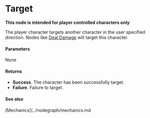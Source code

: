 # Target

**This node is intended for player controlled characters only**

The player character targets another character in the user specified direction. Nodes like [Deal Damage](deal_damage.md) will target this character.

#### Parameters

None

#### Returns

* **Success**. The character has been successfully target.
* **Failure**. Failure to target.

#### See also

[Mechanics](../nodegraph/mechanics.md